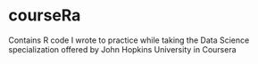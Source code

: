 # courseRa
Contains R code I wrote to practice while taking the Data Science specialization offered by John Hopkins University in Coursera
